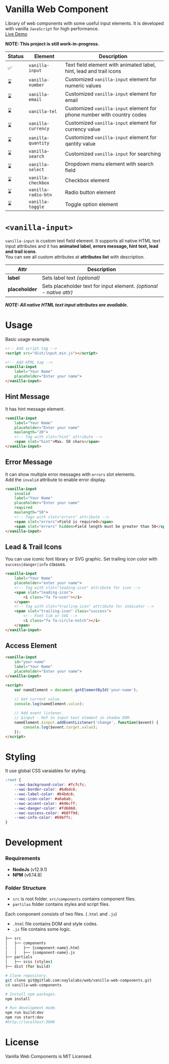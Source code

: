 # Vanilla Web Component
Library of web components with some useful input elements. It is developed with vanilla `JavaScript` for high performance.\
[Live Demo](https://www.naylalabs.com/vanilla/)

**NOTE: This project is still work-in-progress.**

| Status | Element             | Description                                                            |
|--------|---------------------|------------------------------------------------------------------------|
| ✅      | `vanilla-input`     | Text field element with animated label, hint, lead and trail icons     |
| ⌛      | `vanilla-number`    | Customized `vanilla-input` element for numeric values                  |
| ⌛      | `vanilla-email`     | Customized `vanilla-input` element for email                           |
| ⌛      | `vanilla-tel`       | Customized `vanilla-input` element for phone number with country codes |
| ⌛      | `vanilla-currency`  | Customized `vanilla-input` element for currency value                  |
| ⌛      | `vanilla-quantity`  | Customized `vanilla-input` element for qantity value                   |
| ⌛      | `vanilla-search`    | Customized `vanilla-input` for searching                               |
| ⌛      | `vanilla-select`    | Dropdown menu element with search field                                |
| ⌛      | `vanilla-checkbox`  | Checkbox element                                                       |
| ⌛      | `vanilla-radio-btn` | Radio button element                                                   |
| ⌛      | `vanilla-toggle`    | Toggle option element                                                  |

# `<vanilla-input>`
`vanilla-input` is custom text field element. It supports all native HTML text input attributes and it has **animated label, errors message, hint text, lead and trail icons**.\
You can see all custom attributes at **attributes list** with description.

| Attr            | Description                                                         |
|-----------------|---------------------------------------------------------------------|
| **label**       | Sets label text *(optional)*                                        |
| **placeholder** | Sets placeholder text for input element. *(optional - native attr)* |

***NOTE: All native HTML text input attributes are available.***

# Usage
Basic usage example.
````html
<!-- Add script tag -->
<script src="dist/input.min.js"></script>

<!-- Add HTML tag -->
<vanilla-input 
    label="Your Name" 
    placeholder="Enter your name">
</vanilla-input>
````

## Hint Message
It has hint message element.
````html
<vanilla-input 
    label="Your Name" 
    placeholder="Enter your name"
    maxlength="20">
    <!-- Tag with slot="hint" attribute -->
    <span slot="hint">Max. 50 chars</span>
</vanilla-input>
````

## Error Message
It can show multiple error messages with `errors` slot elements.\
Add the `invalid` attribute to enable error display.
````html
<vanilla-input 
    invalid
    label="Your Name" 
    placeholder="Enter your name"
    required
    maxlength="50">
    <!-- Tags with slot="errors" attribute -->
    <span slot="errors">Field is required</span>
    <span slot="errors" hidden>Field length must be greater than 50</span>
</vanilla-input>
````

## Lead & Trail Icons
You can use iconic font library or SVG graphic. Set trailing icon color with `success|danger|info` classes.
````html
<vanilla-input 
    label="Your Name" 
    placeholder="enter your name">
    <!-- Tag with slot="leading-icon" attribute for icon -->
    <span slot="leading-icon">
        <i class="fa fa-user"></i>
    </span>
    <!-- Tag with slot="trailing-icon" attribute for indicator -->
    <span slot="trailing-icon" class="success">
        <!-- Font lib or SVG -->
        <i class="fa fa-circle-notch"></i>
    </span>
</vanilla-input>
````

## Access Element
````html
<vanilla-input 
    id="your-name"
    label="Your Name" 
    placeholder="Enter your name">
</vanilla-input>

<script>
    var nameElement = document.getElementById('your-name');
    
    // Get current value.
    console.log(nameElement.value);

    // Add event listener.
    // $input - Ref to input text element in shadow DOM.
	nameElement.$input.addEventListener('change', function($event) {
        console.log($event.target.value);
    });
</script>
````

# Styling
It use global CSS varaiables for styling.
````scss
:root {
    --vwc-background-color: #fcfcfc;
    --vwc-border-color: #b4bdc6;
    --vwc-label-color: #b4bdc6;
    --vwc-icon-color: #a6a6ab;
    --vwc-accent-color: #696cff;
    --vwc-danger-color: #fd6868;
    --vwc-success-color: #68ff9d;
    --vwc-info-color: #69bffc;
}
````

# Development
### Requirements

- **NodeJs** (v12.9.1)
- **NPM** (v6.14.8)

### Folder Structure

- `src` is root folder. `src/components` contains component files.
- `partilas` folder contains styles and script files.

Each component consists of two files. (`.html` and `.js`)
- `.html` file contains DOM and style codes.
- `.js` file contains some logic.

```bash
├── src
│   ├── components
│   │   ├── {component-name}.html
│   │   ├── {component-name}.js
├── partials
│   ├── scss (styles)
├── dist (for build)
```

```bash
# Clone repository.
git clone git@gitlab.com:naylalabs/web/vanilla-web-components.git
cd vanilla-web-components

# Install npm packages.
npm install

# Run development mode.
npm run build:dev
npm run start:dev
#http://localhost:3000
```

# License 
Vanilla Web Components is MIT Licensed.
